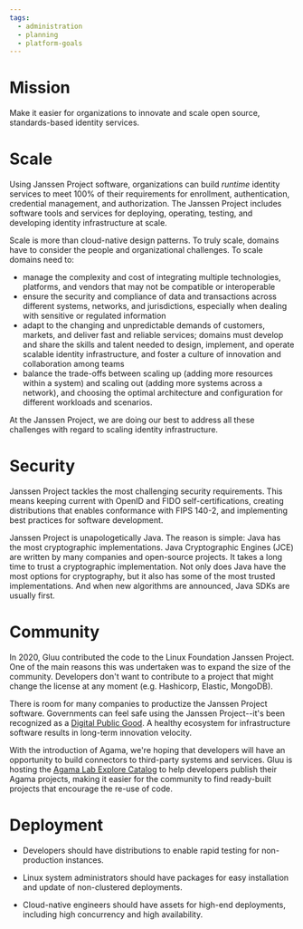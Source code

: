```yaml
---
tags:
  - administration
  - planning
  - platform-goals
---
```


# Mission

Make it easier for organizations to innovate and scale open source,
standards-based identity services.

# Scale

Using Janssen Project software, organizations can build *runtime* identity
services to meet 100% of their requirements for enrollment, authentication,
credential management, and authorization. The Janssen Project includes software
tools and services for deploying, operating, testing, and developing identity
infrastructure at scale.

Scale is more than cloud-native design patterns. To truly scale, domains
have to consider the people and organizational challenges. To scale domains
need to:

* manage the complexity and cost of integrating multiple technologies,
  platforms, and vendors that may not be compatible or interoperable
* ensure the security and compliance of data and transactions
  across different systems, networks, and  jurisdictions, especially when
  dealing with sensitive or regulated information
* adapt to the changing and unpredictable demands of customers, markets, and
  deliver fast and reliable services; domains must develop and
  share the skills and talent needed to design, implement, and operate
  scalable identity infrastructure, and foster a culture of innovation and
  collaboration among teams
* balance the trade-offs between scaling up (adding more resources within a
  system) and scaling out (adding more systems across a network), and choosing
  the optimal architecture and configuration for different workloads and
  scenarios.

At the Janssen Project, we are doing our best to address all these challenges
with regard to scaling identity infrastructure.

# Security

Janssen Project tackles the most challenging security requirements. This means
keeping current with OpenID and FIDO self-certifications, creating distributions
that enables conformance with FIPS 140-2, and implementing best practices for
software development.

Janssen Project is unapologetically Java. The reason is simple: Java has the
most cryptographic implementations. Java Cryptographic Engines (JCE) are
written by many companies and open-source projects. It takes a long time
to trust a cryptographic implementation. Not only does Java have the most
options for cryptography, but it also has some of the most trusted
implementations. And when new algorithms are announced, Java SDKs are usually
first.

# Community

In 2020, Gluu contributed the code to the Linux Foundation Janssen Project.
One of the main reasons this was undertaken was to expand the size of the
community. Developers don't want to contribute to a project that might change
the license at any moment (e.g. Hashicorp, Elastic, MongoDB).

There is room for many companies to productize the Janssen Project software.
Governments can feel safe using the Janssen Project--it's been recognized as a
[Digital Public Good](https://app.digitalpublicgoods.net/a/10470). A healthy
ecosystem for infrastructure software results in long-term innovation velocity.

With the introduction of Agama, we're hoping that developers will have an
opportunity to build connectors to third-party systems and services. Gluu is
hosting the [Agama Lab Explore Catalog](https://agama-lab.gluu.org) to
help developers publish their Agama projects, making it easier for the community
to find ready-built projects that encourage the re-use of code.

# Deployment

* Developers should have distributions to enable rapid testing
for non-production instances.

* Linux system administrators should have packages for easy installation
and update of non-clustered deployments.

* Cloud-native engineers should have assets for high-end deployments,
including high concurrency and high availability.
